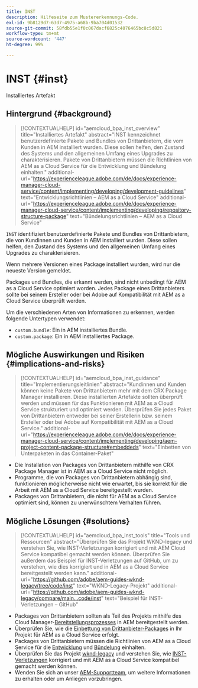 ```yaml
---
title: INST
description: Hilfeseite zum Mustererkennungs-Code.
exl-id: 9b8129d7-63d7-4975-a68b-9ba704d01532
source-git-commit: 58fdb55e1f0c067dacf6825c4076465bc8c5d821
workflow-type: tm+mt
source-wordcount: '447'
ht-degree: 99%

---
```


# INST {#inst}

Installiertes Artefakt

## Hintergrund {#background}

>[!CONTEXTUALHELP]
>id="aemcloud_bpa_inst_overview"
>title="Installiertes Artefakt"
>abstract="INST kennzeichnet benutzerdefinierte Pakete und Bundles von Drittanbietern, die vom Kunden in AEM installiert wurden. Diese sollen helfen, den Zustand des Systems und den allgemeinen Umfang eines Upgrades zu charakterisieren. Pakete von Drittanbietern müssen die Richtlinien von AEM as a Cloud Service für die Entwicklung und Bündelung einhalten."
>additional-url="https://experienceleague.adobe.com/de/docs/experience-manager-cloud-service/content/implementing/developing/development-guidelines" text="Entwicklungsrichtlinien – AEM as a Cloud Service"
>additional-url="https://experienceleague.adobe.com/de/docs/experience-manager-cloud-service/content/implementing/developing/repository-structure-package" text="Bündelungsrichtlinien – AEM as a Cloud Service"

`INST` identifiziert benutzerdefinierte Pakete und Bundles von Drittanbietern, die von Kundinnen und Kunden in AEM installiert wurden. Diese sollen helfen, den Zustand des Systems und den allgemeinen Umfang eines Upgrades zu charakterisieren.

Wenn mehrere Versionen eines Package installiert wurden, wird nur die neueste Version gemeldet.

Packages und Bundles, die erkannt werden, sind nicht unbedingt für AEM as a Cloud Service optimiert worden. Jedes Package eines Drittanbieters sollte bei seinem Ersteller oder bei Adobe auf Kompatibilität mit AEM as a Cloud Service überprüft werden.

Um die verschiedenen Arten von Informationen zu erkennen, werden folgende Untertypen verwendet:

* `custom.bundle`: Ein in AEM installiertes Bundle.
* `custom.package`: Ein in AEM installiertes Package.

## Mögliche Auswirkungen und Risiken {#implications-and-risks}

>[!CONTEXTUALHELP]
>id="aemcloud_bpa_inst_guidance"
>title="Implementierungsleitlinien"
>abstract="Kundinnen und Kunden können keine Pakete von Drittanbietern mehr mit dem CRX Package Manager installieren. Diese installierten Artefakte sollten überprüft werden und müssen für das Funktionieren mit AEM as a Cloud Service strukturiert und optimiert werden. Überprüfen Sie jedes Paket von Drittanbietern entweder bei seiner Erstellerin bzw. seinem Ersteller oder bei Adobe auf Kompatibilität mit AEM as a Cloud Service."
>additional-url="https://experienceleague.adobe.com/de/docs/experience-manager-cloud-service/content/implementing/developing/aem-project-content-package-structure#embeddeds" text="Einbetten von Unterpaketen in das Container-Paket"


* Die Installation von Packages von Drittanbietern mithilfe von CRX Package Manager ist in AEM as a Cloud Service nicht möglich.
* Programme, die von Packages von Drittanbietern abhängig sind, funktionieren möglicherweise nicht wie erwartet, bis sie korrekt für die Arbeit mit AEM as a Cloud Service bereitgestellt wurden.
* Packages von Drittanbietern, die nicht für AEM as a Cloud Service optimiert sind, können zu unerwünschtem Verhalten führen.

## Mögliche Lösungen {#solutions}

>[!CONTEXTUALHELP]
>id="aemcloud_bpa_inst_tools"
>title="Tools und Ressourcen"
>abstract="Überprüfen Sie das Projekt WKND-legacy und verstehen Sie, wie INST-Verletzungen korrigiert und mit AEM Cloud Service kompatibel gemacht werden können. Überprüfen Sie außerdem das Beispiel für INST-Verletzungen auf GitHub, um zu verstehen, wie dies korrigiert und in AEM as a Cloud Service bereitgestellt werden kann."
>additional-url="https://github.com/adobe/aem-guides-wknd-legacy/tree/code/inst" text="WKND-Legacy-Projekt"
>additional-url="https://github.com/adobe/aem-guides-wknd-legacy/compare/main...code/inst" text="Beispiel für INST-Verletzungen – GitHub"

* Packages von Drittanbietern sollten als Teil des Projekts mithilfe des Cloud Manager-[Bereitstellungsprozesses](https://experienceleague.adobe.com/de/docs/experience-manager-cloud-service/content/implementing/using-cloud-manager/deploy-code#deployment-process) in AEM bereitgestellt werden.
* Überprüfen Sie, wie die [Einbettung von Drittanbieter-Packages](https://experienceleague.adobe.com/de/docs/experience-manager-cloud-service/content/implementing/developing/aem-project-content-package-structure#embedding-3rd-party-packages) in Ihr Projekt für AEM as a Cloud Service erfolgt.
* Packages von Drittanbietern müssen die Richtlinien von AEM as a Cloud Service für die [Entwicklung](https://experienceleague.adobe.com/de/docs/experience-manager-cloud-service/content/implementing/developing/development-guidelines) und [Bündelung](https://experienceleague.adobe.com/de/docs/experience-manager-cloud-service/content/implementing/developing/repository-structure-package) einhalten.
* Überprüfen Sie das Projekt [wknd-legacy](https://github.com/adobe/aem-guides-wknd-legacy/tree/code/inst) und verstehen Sie, wie [INST-Verletzungen](https://github.com/adobe/aem-guides-wknd-legacy/compare/main...code/inst) korrigiert und mit AEM as a Cloud Service kompatibel gemacht werden können.
* Wenden Sie sich an unser [AEM-Supportteam](https://helpx.adobe.com/de/enterprise/using/support-for-experience-cloud.html), um weitere Informationen zu erhalten oder um Anliegen vorzubringen.
